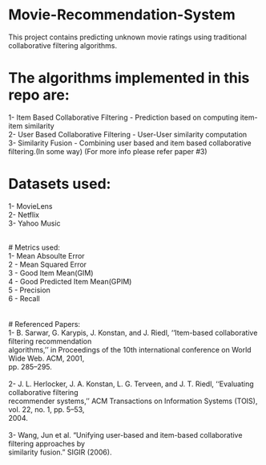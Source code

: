 # Movie-Recommendation-System

This project contains predicting unknown movie ratings using traditional collaborative filtering algorithms.<br/>

# The algorithms implemented in this repo are:<br/>
1- Item Based Collaborative Filtering - Prediction based on computing item-item similarity<br/>
2- User Based Collaborative Filtering - User-User similarity computation<br/>
3- Similarity Fusion - Combining user based and item based collaborative filtering.(In some way) (For more info please refer paper #3)<br/>

# Datasets used:<br/>
1- MovieLens<br/>
2- Netflix<br/>
3- Yahoo Music<br/>

<br/>
# Metrics used:<br/>
1- Mean Absoulte Error<br/>
2 - Mean Squared Error<br/>
3 - Good Item Mean(GIM)<br/>
4 - Good Predicted Item Mean(GPIM)<br/>
5 - Precision<br/>
6 - Recall<br/>
<br/>
<br/>
# Referenced Papers:<br/>
1- B. Sarwar, G. Karypis, J. Konstan, and J. Riedl, ‘‘Item-based collaborative filtering recommendation<br/>
algorithms,’’ in Proceedings of the 10th international conference on World Wide Web. ACM, 2001,<br/>
pp. 285–295.
<br/><br/>
2- J. L. Herlocker, J. A. Konstan, L. G. Terveen, and J. T. Riedl, ‘‘Evaluating collaborative filtering<br/>
recommender systems,’’ ACM Transactions on Information Systems (TOIS), vol. 22, no. 1, pp. 5–53,<br/>
2004.
<br/><br/>
3- Wang, Jun et al. “Unifying user-based and item-based collaborative filtering approaches by<br/>
similarity fusion.” SIGIR (2006).<br/>
<br/><br/>
